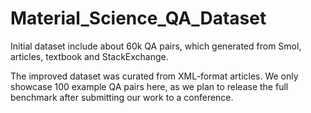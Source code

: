 # Material_Science_QA_Dataset

Initial dataset include about 60k QA pairs, which generated from Smol, articles, textbook and StackExchange.

The improved dataset was curated from XML-format articles. We only showcase 100 example QA pairs here, as we plan to release the full benchmark after submitting our work to a conference.